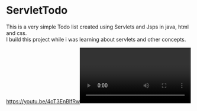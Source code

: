 # ServletTodo

This is a very simple Todo list created using Servlets and Jsps in java, html and css. <br>
I build this project while i was learning about servlets and other concepts.


https://youtu.be/4oT3EnBlfRw<VIDEO ID>

